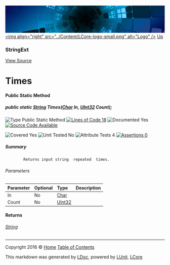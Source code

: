![](../Content/LCore-banner-small.png "")
[&lt;img align=&quot;right&quot; src=&quot;../Content/LCore-logo-small.png&quot; alt=&quot;Logo&quot; /&gt;](../../README.md)
[Up](StringExt.md)

### StringExt
[View Source](../Extensions/Reference%20Types/StringExt.cs)

# Times

#### Public Static Method

##### public static <a href="https://msdn.microsoft.com/en-us/library/system.string.aspx" alt="">String</a> Times(<a href="https://msdn.microsoft.com/en-us/library/system.char.aspx" alt="">Char</a> In, <a href="https://msdn.microsoft.com/en-us/library/system.uint32.aspx" alt="">UInt32</a> Count);

![Type Public Static Method](http://b.repl.ca/v1/Type-Public%20Static%20Method-Blue.png "") [![Lines of Code 18](http://b.repl.ca/v1/Lines%20of%20Code-18-blue.png "")](../Extensions/Reference%20Types/StringExt.cs#L1648)    ![Documented Yes](http://b.repl.ca/v1/Documented-Yes-brightgreen.png "") [![Source Code Available](http://b.repl.ca/v1/Source%20Code-Available-brightgreen.png "")](../Extensions/Reference%20Types/StringExt.cs#L1648)

![Covered Yes](http://b.repl.ca/v1/Covered-Yes-brightgreen.png "") ![Unit Tested No](http://b.repl.ca/v1/Unit%20Tested-No-lightgrey.png "") ![Attribute Tests 4](http://b.repl.ca/v1/Attribute%20Tests-4-brightgreen.png "") [![Assertions 0](http://b.repl.ca/v1/Assertions-0-lightgrey.png "")](../Extensions/Reference%20Types/StringExt.cs)

##### Summary

            Returns input string  repeated  times.
            

###### Parameters

Parameter | Optional | Type | Description
:---  | :---  | :---  | :--- 
In | No | [Char](https://msdn.microsoft.com/en-us/library/system.char.aspx) | 
Count | No | [UInt32](https://msdn.microsoft.com/en-us/library/system.uint32.aspx) | 


#### Returns

###### [String](https://msdn.microsoft.com/en-us/library/system.string.aspx)



---

Copyright 2016 &copy; [Home](../../README.md) [Table of Contents](../../TableOfContents.md)

This markdown was generated by [LDoc](https://github.com/CodeSingularity/LDoc), powered by [LUnit](https://github.com/CodeSingularity/LUnit), [LCore](https://github.com/CodeSingularity/LCore)
